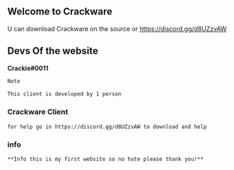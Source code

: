 ## Welcome to Crackware

U can download Crackware on the source or https://discord.gg/d8UZzvAW

## Devs Of the website 

**Crackie#0011**

```markdown
Note

This client is developed by 1 person
```

### Crackware Client
    for help go in https://discord.gg/d8UZzvAW to download and help
    
### info
```
**Info this is my first website so no hate please thank you!**
```
